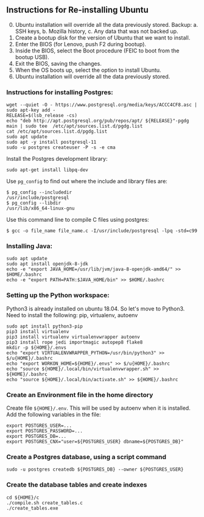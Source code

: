 ## Instructions for Re-installing Ubuntu

0. Ubuntu installation will override all the data previously stored. Backup:
   a. SSH keys,
   b. Mozilla history,
   c. Any data that was not backed up.
1. Create a bootup disk for the version of Ubuntu that we want to install.
2. Enter the BIOS (for Lenovo, push F2 during bootup).
3. Inside the BIOS, select the Boot procedure (FEIC to boot from the
bootup USB).
4. Exit the BIOS, saving the changes.
5. When the OS boots up, select the option to install Ubuntu.
6. Ubuntu installation will override all the data previously stored.


### Instructions for installing Postgres:
```
wget --quiet -O - https://www.postgresql.org/media/keys/ACCC4CF8.asc | sudo apt-key add -
RELEASE=$(lsb_release -cs)
echo "deb http://apt.postgresql.org/pub/repos/apt/ ${RELEASE}"-pgdg main | sudo tee  /etc/apt/sources.list.d/pgdg.list
cat /etc/apt/sources.list.d/pgdg.list
sudo apt update
sudo apt -y install postgresql-11
sudo -u postgres createuser -P -s -e cma
```

Install the Postgres development library:
```
sudo apt-get install libpq-dev
```

Use `pg_config` to find out where the include and library files are:
```
$ pg_config --includedir
/usr/include/postgresql
$ pg_config --libdir
/usr/lib/x86_64-linux-gnu
```

Use this command line to compile C files using postgres:
```
$ gcc -o file_name file_name.c -I/usr/include/postgresql -lpq -std=c99
```

### Installing Java:
```
sudo apt update
sudo apt install openjdk-8-jdk
echo -e "export JAVA_HOME=/usr/lib/jvm/java-8-openjdk-amd64/" >> $HOME/.bashrc
echo -e "export PATH=PATH:$JAVA_HOME/bin" >> $HOME/.bashrc
```

### Setting up the Python workspace:

Python3 is already installed on ubuntu 18.04.  So let's move to Python3.
Need to install the following: pip, virtualenv, autoenv

```
sudo apt install python3-pip
pip3 install virtualenv
pip3 install virtualenv virtualenvwrapper autoenv
pip3 install rope jedi importmagic autopep8 flake8
mkdir -p ${HOME}/.envs
echo "export VIRTUALENVWRAPPER_PYTHON=/usr/bin/python3" >> $/u{HOME}/.bashrc
echo "export WORKON_HOME=${HOME}/.envs" >> $/u{HOME}/.bashrc
echo "source ${HOME}/.local/bin/virtualenvwrapper.sh" >> ${HOME}/.bashrc
echo "source ${HOME}/.local/bin/activate.sh" >> ${HOME}/.bashrc
```

### Create an Environment file in the home directory

Create file `${HOME}/.env`.  This will be used by autoenv when it is
installed. Add the following variables in the file:

```
export POSTGRES_USER=...
export POSTGRES_PASSWORD=...
export POSTGRES_DB=...
export POSTGRES_CNX="user=${POSTGRES_USER} dbname=${POSTGRES_DB}"
```

### Create a Postgres database, using a script command

```
sudo -u postgres createdb ${POSTGRES_DB} --owner ${POSTGRES_USER}
```

### Create the database tables and create indexes

```
cd ${HOME}/c
./compile.sh create_tables.c
./create_tables.exe
```
